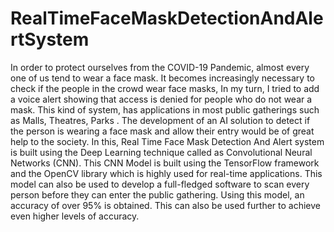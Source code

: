 # RealTimeFaceMaskDetectionAndAlertSystem
In order to protect ourselves from the COVID-19 Pandemic, almost every one of us tend to wear a face mask. It becomes increasingly necessary to check if the people in the crowd wear face masks, In my turn, I tried to add a voice alert showing that access is denied for people who do not wear a mask. This kind of system, has applications in most public gatherings such as Malls, Theatres, Parks . The development of an AI solution to detect if the person is wearing a face mask and allow their entry would be of great help to the society. In this,  Real Time Face Mask Detection And Alert system is built using the Deep Learning technique called as Convolutional Neural Networks (CNN). This CNN Model is built using the TensorFlow framework and the OpenCV library which is highly used for real-time applications. This model can also be used to develop a full-fledged software to scan every person before they can enter the public gathering. Using this model, an accuracy of over 95% is obtained. This can also be used further to achieve even higher levels of accuracy.
